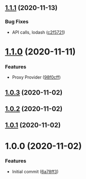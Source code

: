 ## [1.1.1](https://github.com/erdDEVcode/erdor/compare/v1.1.0...v1.1.1) (2020-11-13)


### Bug Fixes

* API calls, lodash ([c2f5721](https://github.com/erdDEVcode/erdor/commit/c2f572102961c05a26af313bc1699a55591725ae))

# [1.1.0](https://github.com/erdDEVcode/erdor/compare/v1.0.3...v1.1.0) (2020-11-11)


### Features

* Proxy Provider ([98f0cff](https://github.com/erdDEVcode/erdor/commit/98f0cff248dedfed2da8debc3176f95eefe0732f))

## [1.0.3](https://github.com/erdDEVcode/erdor/compare/v1.0.2...v1.0.3) (2020-11-02)

## [1.0.2](https://github.com/erdDEVcode/erdor/compare/v1.0.1...v1.0.2) (2020-11-02)

## [1.0.1](https://github.com/erdDEVcode/erdor/compare/v1.0.0...v1.0.1) (2020-11-02)

# 1.0.0 (2020-11-02)


### Features

* Initial commit ([6a78ff3](https://github.com/erdDEVcode/erdor/commit/6a78ff33c31e4e90da92a87a7432ebe93fd21d02))
